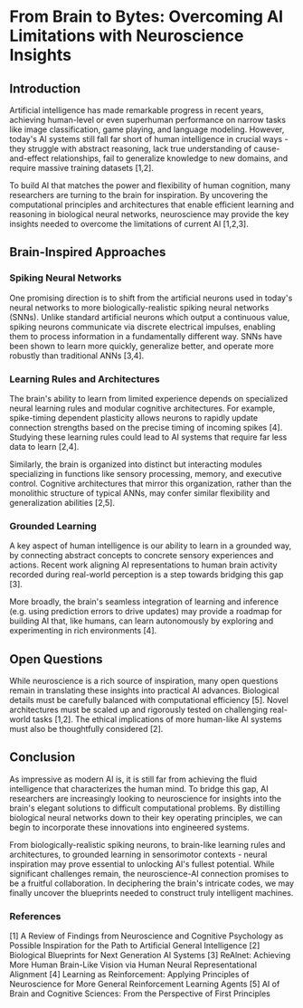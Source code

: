 
# From Brain to Bytes: Overcoming AI Limitations with Neuroscience Insights

## Introduction

Artificial intelligence has made remarkable progress in recent years, achieving human-level or even superhuman performance on narrow tasks like image classification, game playing, and language modeling. However, today's AI systems still fall far short of human intelligence in crucial ways - they struggle with abstract reasoning, lack true understanding of cause-and-effect relationships, fail to generalize knowledge to new domains, and require massive training datasets [1,2].  

To build AI that matches the power and flexibility of human cognition, many researchers are turning to the brain for inspiration. By uncovering the computational principles and architectures that enable efficient learning and reasoning in biological neural networks, neuroscience may provide the key insights needed to overcome the limitations of current AI [1,2,3].

## Brain-Inspired Approaches

### Spiking Neural Networks
One promising direction is to shift from the artificial neurons used in today's neural networks to more biologically-realistic spiking neural networks (SNNs). Unlike standard artificial neurons which output a continuous value, spiking neurons communicate via discrete electrical impulses, enabling them to process information in a fundamentally different way. SNNs have been shown to learn more quickly, generalize better, and operate more robustly than traditional ANNs [3,4]. 

### Learning Rules and Architectures
The brain's ability to learn from limited experience depends on specialized neural learning rules and modular cognitive architectures. For example, spike-timing dependent plasticity allows neurons to rapidly update connection strengths based on the precise timing of incoming spikes [4]. Studying these learning rules could lead to AI systems that require far less data to learn [2,4].

Similarly, the brain is organized into distinct but interacting modules specializing in functions like sensory processing, memory, and executive control. Cognitive architectures that mirror this organization, rather than the monolithic structure of typical ANNs, may confer similar flexibility and generalization abilities [2,5].

### Grounded Learning
A key aspect of human intelligence is our ability to learn in a grounded way, by connecting abstract concepts to concrete sensory experiences and actions. Recent work aligning AI representations to human brain activity recorded during real-world perception is a step towards bridging this gap [3].  

More broadly, the brain's seamless integration of learning and inference (e.g. using prediction errors to drive updates) may provide a roadmap for building AI that, like humans, can learn autonomously by exploring and experimenting in rich environments [4]. 

## Open Questions
While neuroscience is a rich source of inspiration, many open questions remain in translating these insights into practical AI advances. Biological details must be carefully balanced with computational efficiency [5]. Novel architectures must be scaled up and rigorously tested on challenging real-world tasks [1,2]. The ethical implications of more human-like AI systems must also be thoughtfully considered [2].

## Conclusion
As impressive as modern AI is, it is still far from achieving the fluid intelligence that characterizes the human mind. To bridge this gap, AI researchers are increasingly looking to neuroscience for insights into the brain's elegant solutions to difficult computational problems. By distilling biological neural networks down to their key operating principles, we can begin to incorporate these innovations into engineered systems.  

From biologically-realistic spiking neurons, to brain-like learning rules and architectures, to grounded learning in sensorimotor contexts - neural inspiration may prove essential to unlocking AI's fullest potential. While significant challenges remain, the neuroscience-AI connection promises to be a fruitful collaboration. In deciphering the brain's intricate codes, we may finally uncover the blueprints needed to construct truly intelligent machines. 

### References
[1] A Review of Findings from Neuroscience and Cognitive Psychology as Possible Inspiration for the Path to Artificial General Intelligence
[2] Biological Blueprints for Next Generation AI Systems 
[3] ReAlnet: Achieving More Human Brain-Like Vision via Human Neural Representational Alignment
[4] Learning as Reinforcement: Applying Principles of Neuroscience for More General Reinforcement Learning Agents 
[5] AI of Brain and Cognitive Sciences: From the Perspective of First Principles